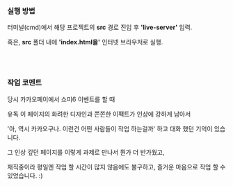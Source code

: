 ### 실행 방법

터미널(cmd)에서 해당 프로젝트의 **src** 경로 진입 후 **'live-server'** 입력.

혹은, **src** 폴더 내에 **'index.html을'** 인터넷 브라우저로 실행.
  
  
  
<br/><br/>
### 작업 코멘트

당시 카카오페이에서 쇼미6 이벤트를 할 때

유독 이 페이지의 화려한 디자인과 쫀쫀한 이팩트가 인상에 강하게 남아서 

'아, 역시 카카오구나. 이런건 어떤 사람들이 작업 하는걸까' 하고 대화 했던 기억이 있습니다.

그 인상 깊던 페이지를 이렇게 과제로 만나서 뭔가 더 반가웠고,

재직중이라 평일엔 작업 할 시간이 많지 않음에도 불구하고, 즐거운 마음으로 작업 할 수 있었습니다. :)


